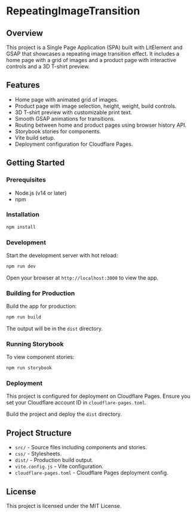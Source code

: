 # RepeatingImageTransition

## Overview

This project is a Single Page Application (SPA) built with LitElement and GSAP that showcases a repeating image transition effect. It includes a home page with a grid of images and a product page with interactive controls and a 3D T-shirt preview.

## Features

- Home page with animated grid of images.
- Product page with image selection, height, weight, build controls.
- 3D T-shirt preview with customizable print text.
- Smooth GSAP animations for transitions.
- Routing between home and product pages using browser history API.
- Storybook stories for components.
- Vite build setup.
- Deployment configuration for Cloudflare Pages.

## Getting Started

### Prerequisites

- Node.js (v14 or later)
- npm

### Installation

```bash
npm install
```

### Development

Start the development server with hot reload:

```bash
npm run dev
```

Open your browser at `http://localhost:3000` to view the app.

### Building for Production

Build the app for production:

```bash
npm run build
```

The output will be in the `dist` directory.

### Running Storybook

To view component stories:

```bash
npm run storybook
```

### Deployment

This project is configured for deployment on Cloudflare Pages. Ensure you set your Cloudflare account ID in `cloudflare-pages.toml`.

Build the project and deploy the `dist` directory.

## Project Structure

- `src/` - Source files including components and stories.
- `css/` - Stylesheets.
- `dist/` - Production build output.
- `vite.config.js` - Vite configuration.
- `cloudflare-pages.toml` - Cloudflare Pages deployment config.

## License

This project is licensed under the MIT License.

